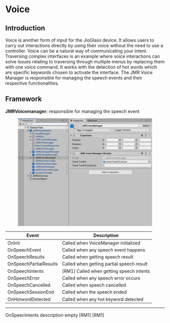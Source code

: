 # Voice

## Introduction

Voice is another form of input for the JioGlass device. It allows users to carry out interactions directly by using their voice without the need to use a controller. Voice can be a natural way of communicating your intent. Traversing complex interfaces is an example where voice interactions can solve issues relating to traversing through multiple menus by replacing them with one voice command. It works with the detection of hot words which are specific keywords chosen to activate the interface. The JMR Voice Manager is responsible for managing the speech events and their respective functionalities.

## Framework

**JMRVoicemanager:** responsible for managing the speech event

<figure><img src="../../.gitbook/assets/image (20).png" alt=""><figcaption></figcaption></figure>

| Event                  | Description                               |
| ---------------------- | ----------------------------------------- |
| OnInit                 | Called when VoiceManager initialized      |
| OnSpeechEvent          | Called when any speech event happens      |
| OnSpeechResults        | Called when getting speech result         |
| OnSpeechPartialResults | Called when getting partial speech result |
| OnSpeechIntents        | \[RM1] Called when getting speech intents |
| OnSpeechError          | Called when any speech error occurs       |
| OnSpeechCancelled      | Called when speech cancelled              |
| OnSpeechSessionEnd     | Called when the speech ended              |
| OnHotwordDetected      | Called when any hot keyword detected      |

***

OnSpeecIntents description empty \[RM1] \[RM1]
